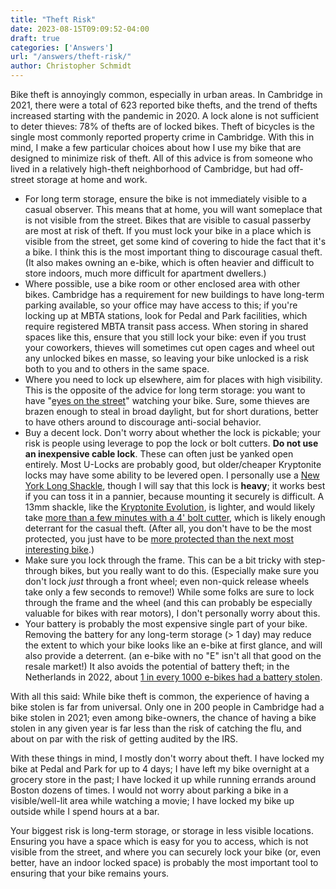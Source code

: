 ```yaml
---
title: "Theft Risk"
date: 2023-08-15T09:09:52-04:00
draft: true
categories: ['Answers']
url: "/answers/theft-risk/"
author: Christopher Schmidt
---
```


Bike theft is annoyingly common, especially in urban areas. In Cambridge in 2021, there were a total of 623 reported bike thefts, and the trend of thefts increased starting with the pandemic in 2020. A lock alone is not sufficient to deter thieves: 78% of thefts are of locked bikes. Theft of bicycles is the single most commonly reported property crime in Cambridge. With this in mind, I make a few particular choices about how I use my bike that are designed to minimize risk of theft. All of this advice is from someone who lived in a relatively high-theft neighborhood of Cambridge, but had off-street storage at home and work.

* For long term storage, ensure the bike is not immediately visible to a casual observer. This means that at home, you will want someplace that is not visible from the street. Bikes that are visible to casual passerby are most at risk of theft. If you must lock your bike in a place which is visible from the street, get some kind of covering to hide the fact that it's a bike. I think this is the most important thing to discourage casual theft. (It also makes owning an e-bike, which is often heavier and difficult to store indoors, much more difficult for apartment dwellers.)
* Where possible, use a bike room or other enclosed area with other bikes. Cambridge has a requirement for new buildings to have long-term parking available, so your office may have access to this; if you're locking up at MBTA stations, look for Pedal and Park facilities, which require registered MBTA transit pass access. When storing in shared spaces like this, ensure that you still lock your bike: even if you trust your coworkers, thieves will sometimes cut open cages and wheel out any unlocked bikes en masse, so leaving your bike unlocked is a risk both to you and to others in the same space.
* Where you need to lock up elsewhere, aim for places with high visibility. This is the opposite of the advice for long term storage: you want to have "[eyes on the street](https://medium.com/interviews-and-articles-on-art-public-spaces/eyes-on-the-street-creating-liveable-places-6051ff3096e7)" watching your bike. Sure, some thieves are brazen enough to steal in broad daylight, but for short durations, better to have others around to discourage anti-social behavior.
* Buy a decent lock. Don't worry about whether the lock is pickable; your risk is people using leverage to pop the lock or bolt cutters. **Do not use an inexpensive cable lock**. These can often just be yanked open entirely. Most U-Locks are probably good, but older/cheaper Kryptonite locks may have some ability to be levered open. I personally use a [New York Long Shackle](https://www.kryptonitelock.com/en/products/product-information/current-key/002161.html), though I will say that this lock is **heavy**; it works best if you can toss it in a pannier, because mounting it securely is difficult. A 13mm shackle, like the [Kryptonite Evolution](https://www.kryptonitelock.com/en/products/product-information/current-key/002079.html?type=bicycle), is lighter, and would likely take [more than a few minutes with a 4' bolt cutter](https://www.youtube.com/watch?v=zztjFMmkxjc), which is likely enough deterrant for the casual theft. (After all, you don't have to be the most protected, you just have to be [more protected than the next most interesting bike](https://wiki.c2.com/?IdontHaveToBeTheFastestJustFasterThanYou).)
* Make sure you lock through the frame. This can be a bit tricky with step-through bikes, but you really want to do this. (Especially make sure you don't lock _just_ through a front wheel; even non-quick release wheels take only a few seconds to remove!) While some folks are sure to lock through the frame and the wheel (and this can probably be especially valuable for bikes with rear motors), I don't personally worry about this.
* Your battery is probably the most expensive single part of your bike. Removing the battery for any long-term storage (> 1 day) may reduce the extent to which your bike looks like an e-bike at first glance, and will also provide a deterrent. (an e-bike with no "E" isn't all that good on the resale market!) It also avoids the potential of battery theft; in the Netherlands in 2022, about [1 in every 1000 e-bikes had a battery stolen](https://insideevs.com/news/632517/ebike-battery-theft-issue-netherlands/).

With all this said: While bike theft is common, the experience of having a bike stolen is far from universal. Only one in 200 people in Cambridge had a bike stolen in 2021; even among bike-owners, the chance of having a bike stolen in any given year is far less than the risk of catching the flu, and about on par with the risk of getting audited by the IRS.

With these things in mind, I mostly don't worry about theft. I have locked my bike at Pedal and Park for up to 4 days; I have left my bike overnight at a grocery store in the past; I have locked it up while running errands around Boston dozens of times. I would not worry about parking a bike in a visible/well-lit area while watching a movie; I have locked my bike up outside while I spend hours at a bar.

Your biggest risk is long-term storage, or storage in less visible locations. Ensuring you have a space which is easy for you to access, which is not visible from the street, and where you can securely lock your bike (or, even better, have an indoor locked space) is probably the most important tool to ensuring that your bike remains yours.

